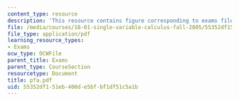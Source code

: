 ```yaml
---
content_type: resource
description: 'This resource contains figure corresponding to exams file of exam #6.'
file: /media/courses/18-01-single-variable-calculus-fall-2005/55352df151eb400de5bfbf1df51c5a1b_pfa.pdf
file_type: application/pdf
learning_resource_types:
- Exams
ocw_type: OCWFile
parent_title: Exams
parent_type: CourseSection
resourcetype: Document
title: pfa.pdf
uid: 55352df1-51eb-400d-e5bf-bf1df51c5a1b
---
```

